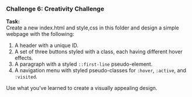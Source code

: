 ### **Challenge 6: Creativity Challenge**  
**Task:**  
Create a new index.html and style,css in this folder and design a simple webpage with the following:  
1. A header with a unique ID.  
2. A set of three buttons styled with a class, each having different hover effects.  
3. A paragraph with a styled `::first-line` pseudo-element.  
4. A navigation menu with styled pseudo-classes for `:hover`, `:active`, and `:visited`.

Use what you’ve learned to create a visually appealing design.